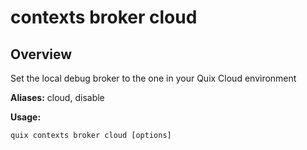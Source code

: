 # contexts broker cloud

## Overview

Set the local debug broker to the one in your Quix Cloud environment

**Aliases:** cloud, disable

**Usage:**

```
quix contexts broker cloud [options]
```

